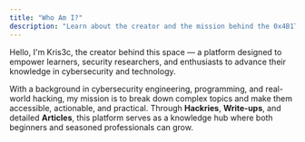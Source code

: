 ```yaml
---
title: "Who Am I?"
description: "Learn about the creator and the mission behind the 0x4B1T platform."
---
```


Hello, I'm Kris3c, the creator behind this space — a platform designed to empower learners, security researchers, and enthusiasts to advance their knowledge in cybersecurity and technology.

With a background in cybersecurity engineering, programming, and real-world hacking, my mission is to break down complex topics and make them accessible, actionable, and practical. Through **Hackries**, **Write-ups**, and detailed **Articles**, this platform serves as a knowledge hub where both beginners and seasoned professionals can grow.
